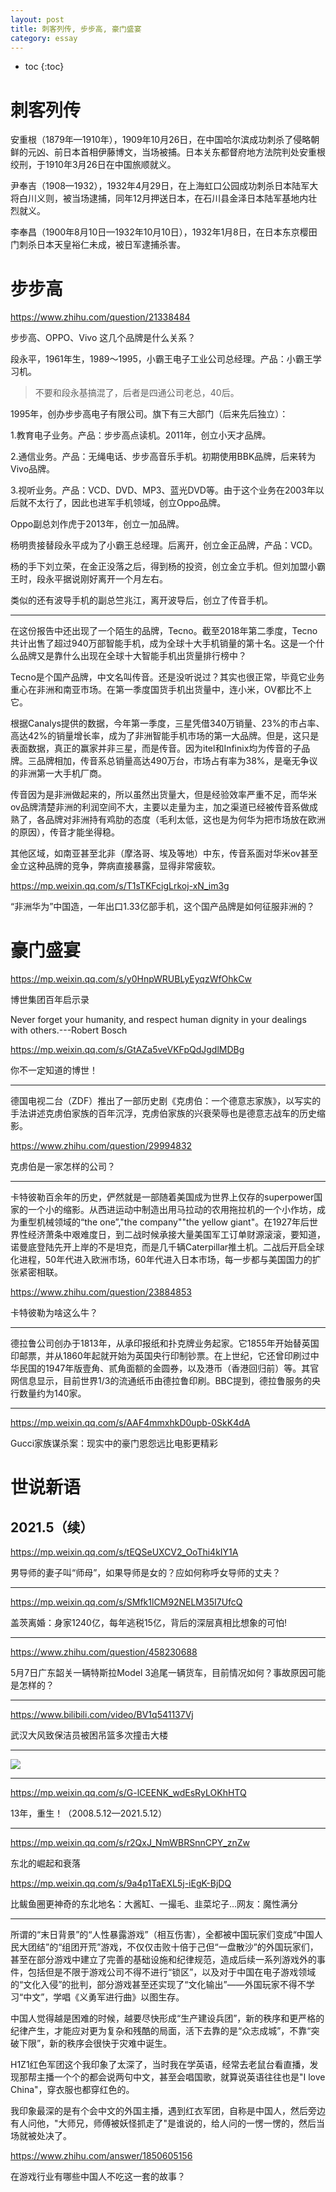 ```yaml
---
layout: post
title: 刺客列传, 步步高, 豪门盛宴
category: essay 
---
```


* toc
{:toc}

# 刺客列传

安重根（1879年—1910年），1909年10月26日，在中国哈尔滨成功刺杀了侵略朝鲜的元凶、前日本首相伊藤博文，当场被捕。日本关东都督府地方法院判处安重根绞刑，于1910年3月26日在中国旅顺就义。

尹奉吉（1908—1932），1932年4月29日，在上海虹口公园成功刺杀日本陆军大将白川义则，被当场逮捕，同年12月押送日本，在石川县金泽日本陆军基地内壮烈就义。

李奉昌（1900年8月10日—1932年10月10日），1932年1月8日，在日本东京樱田门刺杀日本天皇裕仁未成，被日军逮捕杀害。

# 步步高

https://www.zhihu.com/question/21338484

步步高、OPPO、Vivo 这几个品牌是什么关系？

段永平，1961年生，1989～1995，小霸王电子工业公司总经理。产品：小霸王学习机。

>不要和段永基搞混了，后者是四通公司老总，40后。

1995年，创办步步高电子有限公司。旗下有三大部门（后来先后独立）：

1.教育电子业务。产品：步步高点读机。2011年，创立小天才品牌。

2.通信业务。产品：无绳电话、步步高音乐手机。初期使用BBK品牌，后来转为Vivo品牌。

3.视听业务。产品：VCD、DVD、MP3、蓝光DVD等。由于这个业务在2003年以后就不太行了，因此也进军手机领域，创立Oppo品牌。

Oppo副总刘作虎于2013年，创立一加品牌。

杨明贵接替段永平成为了小霸王总经理。后离开，创立金正品牌，产品：VCD。

杨的手下刘立荣，在金正没落之后，得到杨的投资，创立金立手机。但刘加盟小霸王时，段永平据说刚好离开一个月左右。

类似的还有波导手机的副总竺兆江，离开波导后，创立了传音手机。

---

在这份报告中还出现了一个陌生的品牌，Tecno。截至2018年第二季度，Tecno共计出售了超过940万部智能手机，成为全球十大手机销量的第十名。这是一个什么品牌又是靠什么出现在全球十大智能手机出货量排行榜中？

Tecno是个国产品牌，中文名叫传音。还是没听说过？其实也很正常，毕竟它业务重心在非洲和南亚市场。在第一季度国货手机出货量中，连小米，OV都比不上它。

根据Canalys提供的数据，今年第一季度，三星凭借340万销量、23%的市占率、高达42%的销量增长率，成为了非洲智能手机市场的第一大品牌。但是，这只是表面数据，真正的赢家并非三星，而是传音。因为itel和Infinix均为传音的子品牌。三品牌相加，传音系总销量高达490万台，市场占有率为38%，是毫无争议的非洲第一大手机厂商。

传音因为是非洲做起来的，所以虽然出货量大，但是经验效率严重不足，而华米ov品牌清楚非洲的利润空间不大，主要以走量为主，加之渠道已经被传音系做成熟了，各品牌对非洲持有鸡肋的态度（毛利太低，这也是为何华为把市场放在欧洲的原因），传音才能坐得稳。

其他区域，如南亚甚至北非（摩洛哥、埃及等地）中东，传音系面对华米ov甚至金立这种品牌的竞争，弊病直接暴露，显得非常疲软。

https://mp.weixin.qq.com/s/T1sTKFcigLrkoj-xN_im3g

“非洲华为”中国造，一年出口1.33亿部手机，这个国产品牌是如何征服非洲的？

# 豪门盛宴

https://mp.weixin.qq.com/s/y0HnpWRUBLyEyqzWfOhkCw

博世集团百年启示录

Never forget your humanity, and respect human dignity in your dealings with others.---Robert Bosch

https://mp.weixin.qq.com/s/GtAZa5veVKFpQdJgdlMDBg

你不一定知道的博世！

---

德国电视二台（ZDF）推出了一部历史剧《克虏伯：一个德意志家族》，以写实的手法讲述克虏伯家族的百年沉浮，克虏伯家族的兴衰荣辱也是德意志战车的历史缩影。

https://www.zhihu.com/question/29994832

克虏伯是一家怎样的公司？

---

卡特彼勒百余年的历史，俨然就是一部随着美国成为世界上仅存的superpower国家的一个小的缩影。从西进运动中制造出用马拉动的农用拖拉机的一个小作坊，成为重型机械领域的“the one”,"the company""the yellow giant"。在1927年后世界性经济萧条中艰难度日，到二战时候承接大量美国军工订单财源滚滚，要知道，诺曼底登陆先开上岸的不是坦克，而是几千辆Caterpillar推土机。二战后开启全球化进程，50年代进入欧洲市场，60年代进入日本市场，每一步都与美国国力的扩张紧密相联。

https://www.zhihu.com/question/23884853

卡特彼勒为啥这么牛？

---

德拉鲁公司创办于1813年，从承印报纸和扑克牌业务起家。它1855年开始替英国印邮票，并从1860年起就开始为英国央行印制钞票。在上世纪，它还曾印刷过中华民国的1947年版壹角、贰角面额的金圆券，以及港币（香港回归前）等。其官网信息显示，目前世界1/3的流通纸币由德拉鲁印刷。BBC提到，德拉鲁服务的央行数量约为140家。

---

https://mp.weixin.qq.com/s/AAF4mmxhkD0upb-0SkK4dA

Gucci家族谋杀案：现实中的豪门恩怨远比电影更精彩

# 世说新语

## 2021.5（续）

https://mp.weixin.qq.com/s/tEQSeUXCV2_OoThi4kIY1A

男导师的妻子叫“师母”，如果导师是女的？应如何称呼女导师的丈夫？

---

https://mp.weixin.qq.com/s/SMfk1lCM92NELM35I7UfcQ

盖茨离婚：身家1240亿，每年逃税15亿，背后的深层真相比想象的可怕!

---

https://www.zhihu.com/question/458230688

5月7日广东韶关一辆特斯拉Model 3追尾一辆货车，目前情况如何？事故原因可能是怎样的？

---

https://www.bilibili.com/video/BV1q541137Vj

武汉大风致保洁员被困吊篮多次撞击大楼

---

![](/images/img4/Jerusalem.jpg)

---

https://mp.weixin.qq.com/s/G-lCEENK_wdEsRyLOKhHTQ

13年，重生！（2008.5.12—2021.5.12）

---

https://mp.weixin.qq.com/s/r2QxJ_NmWBRSnnCPY_znZw

东北的崛起和衰落

https://mp.weixin.qq.com/s/9a4p1TaEXL5j-iEgK-BjDQ

比鲅鱼圈更神奇的东北地名：大酱缸、一撮毛、韭菜坨子…网友：魔性满分

---

所谓的“末日背景”的“人性暴露游戏”（相互伤害），全都被中国玩家们变成“中国人民大团结”的“组团开荒”游戏，不仅仅击败十倍于己但“一盘散沙”的外国玩家们，甚至在部分游戏中建立了完善的基础设施和纪律规范，造成后续一系列游戏外的事件，包括但是不限于游戏公司不得不进行“锁区”，以及对于中国在电子游戏领域的“文化入侵”的批判，部分游戏甚至还实现了“文化输出”——外国玩家不得不学习“中文”，学唱《义勇军进行曲》以图生存。

中国人觉得越是困难的时候，越要尽快形成“生产建设兵团”，新的秩序和更严格的纪律产生，才能应对更为复杂和残酷的局面，活下去靠的是“众志成城”，不靠“突破下限”，新的秩序会很快于灾难中诞生。

H1Z1红色军团这个我印象了太深了，当时我在学英语，经常去老鼠台看直播，发现那帮主播一个个的都会说两句中文，甚至会唱国歌，就算说英语往往也是"I love China"，穿衣服也都穿红色的。

我印象最深的是有个会中文的外国主播，遇到红衣军团，自称是中国人，然后旁边有人问他，"大师兄，师傅被妖怪抓走了"是谁说的，给人问的一愣一愣的，然后当场就被处决了。

https://www.zhihu.com/answer/1850605156

在游戏行业有哪些中国人不吃这一套的故事？
